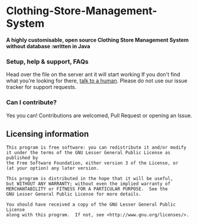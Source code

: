 # Clothing-Store-Management-System
__A highly customisable, open source Clothing Store Management System without database :written in Java__

### Setup, help & support, FAQs
Head over the file on the server ant it will start working
If you don't find what you're looking for there, [talk to a human](#discussion). Please do not use our issue tracker for support requests.



### Can I contribute?
Yes you can! Contributions are welcomed, Pull Request or opening an Issue.


## Licensing information

	This program is free software: you can redistribute it and/or modify
	it under the terms of the GNU Lesser General Public License as published by
	the Free Software Foundation, either version 3 of the License, or
	(at your option) any later version.

	This program is distributed in the hope that it will be useful,
	but WITHOUT ANY WARRANTY; without even the implied warranty of
	MERCHANTABILITY or FITNESS FOR A PARTICULAR PURPOSE.  See the
	GNU Lesser General Public License for more details.

	You should have received a copy of the GNU Lesser General Public License
	along with this program.  If not, see <http://www.gnu.org/licenses/>.


